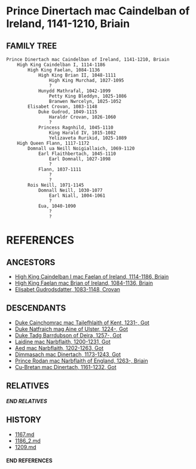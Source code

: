 # Prince Dinertach mac Caindelban of Ireland, 1141-1210, Briain

## FAMILY TREE 
```
Prince Dinertach mac Caindelban of Ireland, 1141-1210, Briain
	High King Caindelban I, 1114-1186
		High King Faelan, 1084-1136
			High King Brian II, 1048-1111
				High King Murchad, 1027-1095
				?
			Hunydd Mathrafal, 1042-1099
				Petty King Bleddyn, 1025-1086
				Branwen Nwrcelyn, 1025-1052
		Elisabet Crovan, 1083-1148
			Duke Gudrod, 1049-1115
				Haraldr Crovan, 1026-1060
				?
			Princess Ragnhild, 1045-1110
				King Harald IV, 1015-1082
				Yelizaveta Rurikid, 1025-1089
	High Queen Flann, 1117-1172
		Domnall ua Neill Noigiallaich, 1069-1120
			Earl Flaithbertach, 1045-1110
				Earl Domnall, 1027-1098
				?
			Flann, 1037-1111
				?
				?
		Rois Neill, 1071-1145
			Domnall Neill, 1030-1077
				Earl Niall, 1004-1061
				?
			Eua, 1040-1090
				?
				?
```


# REFERENCES

## ANCESTORS
* [High King Caindelban I mac Faelan of Ireland, 1114-1186, Briain](caindelban_i_mac_faelan_1114.md)
* [High King Faelan mac Brian of Ireland, 1084-1136, Briain](faelan_mac_brian_1084.md)
* [Elisabet Gudrodsdatter, 1083-1148, Crovan](elisabet_gudrodsdatter_1083.md)

## DESCENDANTS
* [Duke Cainchomrac mac Tailefhlaith of Kent, 1231-, Got](cainchomrac_tailefhlaith_1231.md)
* [Duke Natfraich mag Aine of Ulster, 1224-, Got](natfraich_mag_aine_1224.md)
* [Duke Tadg Barrdubson of Deira, 1257-, Got](tadg_barrdubson_1257.md)
* [Laidine mac Narbflaith, 1200-1231, Got](laidine_mac_narbflaith_1200.md)
* [Aed mac Narbflaith, 1202-1263, Got](aed_mac_narbflaith_1202.md)
* [Dimmasach mac Dinertach, 1173-1243, Got](dimmasach_mac_dinertach_1173.md)
* [Prince Rodan mac Narbflaith of England, 1263-, Briain](rodan_mac_narbflaith_1263.md)
* [Cu-Bretan mac Dinertach, 1161-1232, Got](cu-bretan_mac_dinertach_1161.md)

## RELATIVES

##### END RELATIVES 
## HISTORY
* [1167.md](../h/1167.md)
* [1186_2.md](../h/1186_2.md)
* [1209.md](../h/1209.md)

#### END REFERENCES
